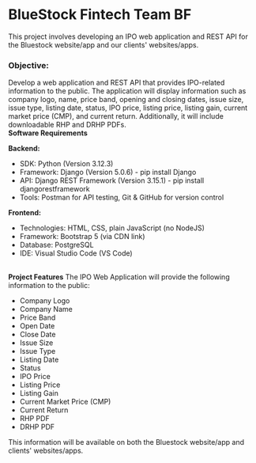 # BlueStock Fintech Team BF
This project involves developing an IPO web application and REST API for the Bluestock website/app and our clients' websites/apps.
<h3>Objective:</h3>
Develop a web application and REST API that provides IPO-related information to the public. The
application will display information such as company logo, name, price band, opening and closing
dates, issue size, issue type, listing date, status, IPO price, listing price, listing gain, current market
price (CMP), and current return. Additionally, it will include downloadable RHP and DRHP PDFs.

<br>
<b>Software Requirements</b>

  <b>Backend:</b>
  <ul> 
   <li> SDK: Python (Version 3.12.3)</li>
   <li>Framework: Django (Version 5.0.6) - pip install Django</li>
   <li>API: Django REST Framework (Version 3.15.1) - pip install djangorestframework</li>
   <li>Tools: Postman for API testing, Git & GitHub for version control</li>
  </ul>
  
  <b>Frontend:</b>
  
  <ul>
   <li>Technologies: HTML, CSS, plain JavaScript (no NodeJS)</li>
   <li>Framework: Bootstrap 5 (via CDN link)</li>
   <li>Database: PostgreSQL</li>
   <li>IDE: Visual Studio Code (VS Code)</li>
   </ul>

  <br>
  <b>Project Features</b> 
    The IPO Web Application will provide the following information to the public:
    <ul>
      <li>Company Logo</li>
      <li>Company Name</li>
      <li> Price Band</li>
      <li> Open Date</li>
      <li> Close Date</li>
      <li> Issue Size</li>
      <li> Issue Type</li>
      <li> Listing Date</li>
      <li> Status</li>
      <li> IPO Price</li>
      <li> Listing Price</li>
      <li> Listing Gain</li>
      <li> Current Market Price (CMP)</li>
      <li> Current Return</li>
      <li> RHP PDF</li>
      <li> DRHP PDF</li>
    </ul>
    This information will be available on both the Bluestock website/app and clients' websites/apps.
